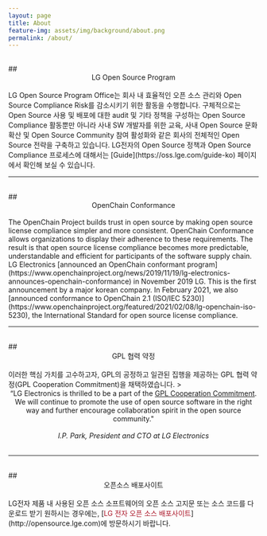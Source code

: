 ```yaml
---
layout: page
title: About
feature-img: assets/img/background/about.png
permalink: /about/
---
```

<br>
## <center>LG Open Source Program</center>
<br>
LG Open Source Program Office는 회사 내 효율적인 오픈 소스 관리와 Open Source Compliance Risk를 감소시키기 위한 활동을 수행합니다. 구체적으로는 Open Source 사용 및 배포에 대한 audit 및 기타 정책을 구성하는 Open Source Compliance 활동뿐만 아니라 사내 SW 개발자를 위한 교육, 사내 Open Source 문화 확산 및 Open Source Community 참여 활성화와 같은 회사의 전체적인 Open Source 전략을 구축하고 있습니다. LG전자의 Open Source 정책과 Open Source Compliance 프로세스에 대해서는 [Guide](https://oss.lge.com/guide-ko) 페이지에서 확인해 보실 수 있습니다.

<br>
<hr>

<br>
## <center>OpenChain Conformance</center>
<br>
The OpenChain Project builds trust in open source by making open source license compliance simpler and more consistent. OpenChain Conformance allows organizations to display their adherence to these requirements. The result is that open source license compliance becomes more predictable, understandable and efficient for participants of the software supply chain.
LG Electronics [announced an OpenChain conformant program](https://www.openchainproject.org/news/2019/11/19/lg-electronics-announces-openchain-conformance) in November 2019 LG. This is the first announcement by a major korean company. In February 2021, we also [announced conformance to OpenChain 2.1 (ISO/IEC 5230)](https://www.openchainproject.org/featured/2021/02/08/lg-openchain-iso-5230), the International Standard for open source license compliance.

<br>
<hr>

<br>
## <center>GPL 협력 약정</center>
<br>
이러한 핵심 가치를 고수하고자, GPL의 공정하고 일관된 집행을 제공하는 GPL 협력 약정(GPL Cooperation Commitment)을 채택하였습니다.
><center>“LG Electronics is thrilled to be a part of the <a href="https://github.com/LGE-OSS/gpl-commitment">GPL Cooperation Commitment</a>. We will continue to promote the use of open source software in the right way and further encourage collaboration spirit in the open source community."
<br>
<br><em>I.P. Park, President and CTO at LG Electronics</em></center>  

<br>
<hr>

<br>
## <center>오픈소스 배포사이트</center>
<br>
LG전자 제품 내 사용된 오픈 소스 소프트웨어의 오픈 소스 고지문 또는 소스 코드를 다운로드 받기 원하시는 경우에는, [<span style="color:#ab1628">LG 전자 오픈 소스 배포사이트</span>](http://opensource.lge.com)에 방문하시기 바랍니다.

<br>
